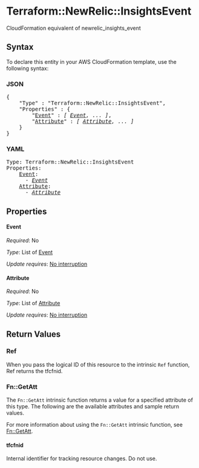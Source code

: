 # Terraform::NewRelic::InsightsEvent

CloudFormation equivalent of newrelic_insights_event

## Syntax

To declare this entity in your AWS CloudFormation template, use the following syntax:

### JSON

<pre>
{
    "Type" : "Terraform::NewRelic::InsightsEvent",
    "Properties" : {
        "<a href="#event" title="Event">Event</a>" : <i>[ <a href="event.md">Event</a>, ... ]</i>,
        "<a href="#attribute" title="Attribute">Attribute</a>" : <i>[ <a href="attribute.md">Attribute</a>, ... ]</i>
    }
}
</pre>

### YAML

<pre>
Type: Terraform::NewRelic::InsightsEvent
Properties:
    <a href="#event" title="Event">Event</a>: <i>
      - <a href="event.md">Event</a></i>
    <a href="#attribute" title="Attribute">Attribute</a>: <i>
      - <a href="attribute.md">Attribute</a></i>
</pre>

## Properties

#### Event

_Required_: No

_Type_: List of <a href="event.md">Event</a>

_Update requires_: [No interruption](https://docs.aws.amazon.com/AWSCloudFormation/latest/UserGuide/using-cfn-updating-stacks-update-behaviors.html#update-no-interrupt)

#### Attribute

_Required_: No

_Type_: List of <a href="attribute.md">Attribute</a>

_Update requires_: [No interruption](https://docs.aws.amazon.com/AWSCloudFormation/latest/UserGuide/using-cfn-updating-stacks-update-behaviors.html#update-no-interrupt)

## Return Values

### Ref

When you pass the logical ID of this resource to the intrinsic `Ref` function, Ref returns the tfcfnid.

### Fn::GetAtt

The `Fn::GetAtt` intrinsic function returns a value for a specified attribute of this type. The following are the available attributes and sample return values.

For more information about using the `Fn::GetAtt` intrinsic function, see [Fn::GetAtt](https://docs.aws.amazon.com/AWSCloudFormation/latest/UserGuide/intrinsic-function-reference-getatt.html).

#### tfcfnid

Internal identifier for tracking resource changes. Do not use.

